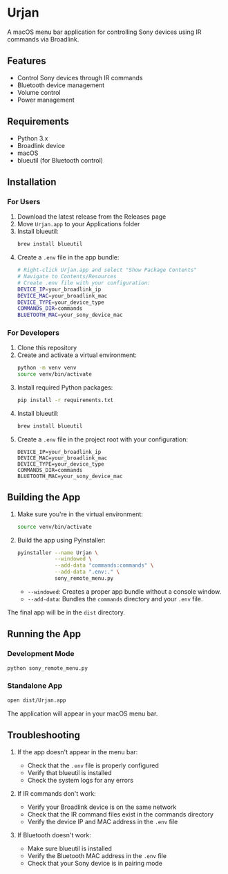 # Urjan

A macOS menu bar application for controlling Sony devices using IR commands via Broadlink.

## Features

- Control Sony devices through IR commands
- Bluetooth device management
- Volume control
- Power management

## Requirements

- Python 3.x
- Broadlink device
- macOS
- blueutil (for Bluetooth control)

## Installation

### For Users
1. Download the latest release from the Releases page
2. Move `Urjan.app` to your Applications folder
3. Install blueutil:
   ```bash
   brew install blueutil
   ```
4. Create a `.env` file in the app bundle:
   ```bash
   # Right-click Urjan.app and select "Show Package Contents"
   # Navigate to Contents/Resources
   # Create .env file with your configuration:
   DEVICE_IP=your_broadlink_ip
   DEVICE_MAC=your_broadlink_mac
   DEVICE_TYPE=your_device_type
   COMMANDS_DIR=commands
   BLUETOOTH_MAC=your_sony_device_mac
   ```

### For Developers
1. Clone this repository
2. Create and activate a virtual environment:
   ```bash
   python -m venv venv
   source venv/bin/activate
   ```
3. Install required Python packages:
   ```bash
   pip install -r requirements.txt
   ```
4. Install blueutil:
   ```bash
   brew install blueutil
   ```
5. Create a `.env` file in the project root with your configuration:
   ```
   DEVICE_IP=your_broadlink_ip
   DEVICE_MAC=your_broadlink_mac
   DEVICE_TYPE=your_device_type
   COMMANDS_DIR=commands
   BLUETOOTH_MAC=your_sony_device_mac
   ```

## Building the App

1. Make sure you're in the virtual environment:
   ```bash
   source venv/bin/activate
   ```

2. Build the app using PyInstaller:
   ```bash
   pyinstaller --name Urjan \
               --windowed \
               --add-data "commands:commands" \
               --add-data ".env:." \
               sony_remote_menu.py
   ```
   * `--windowed`: Creates a proper app bundle without a console window.
   * `--add-data`: Bundles the `commands` directory and your `.env` file.

The final app will be in the `dist` directory.

## Running the App

### Development Mode
```bash
python sony_remote_menu.py
```

### Standalone App
```bash
open dist/Urjan.app
```

The application will appear in your macOS menu bar.

## Troubleshooting

1. If the app doesn't appear in the menu bar:
   - Check that the `.env` file is properly configured
   - Verify that blueutil is installed
   - Check the system logs for any errors

2. If IR commands don't work:
   - Verify your Broadlink device is on the same network
   - Check that the IR command files exist in the commands directory
   - Verify the device IP and MAC address in the `.env` file

3. If Bluetooth doesn't work:
   - Make sure blueutil is installed
   - Verify the Bluetooth MAC address in the `.env` file
   - Check that your Sony device is in pairing mode 